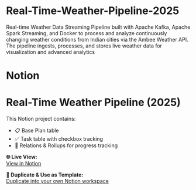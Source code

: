 # Real-Time-Weather-Pipeline-2025
Real-time Weather Data Streaming Pipeline built with Apache Kafka, Apache Spark Streaming, and Docker to process and analyze continuously changing weather conditions from Indian cities via the Ambee Weather API. The pipeline ingests, processes, and stores live weather data for visualization and advanced analytics
# Notion  
# Real-Time Weather Pipeline (2025)


This Notion project contains:
- 📋 Base Plan table
- ✅ Task table with checkbox tracking
- 🔄 Relations & Rollups for progress tracking

**🌐 Live View:**  
[View in Notion](https://rainy-pirate-abe.notion.site/Real-Time-Weather-Pipeline-2025-24cc89a3b3b880b0b70ec4f59ac123a1)

**📄 Duplicate & Use as Template:**  
[Duplicate into your own Notion workspace](https://rainy-pirate-abe.notion.site/Real-Time-Weather-Pipeline-2025-24cc89a3b3b880b0b70ec4f59ac123a1)
